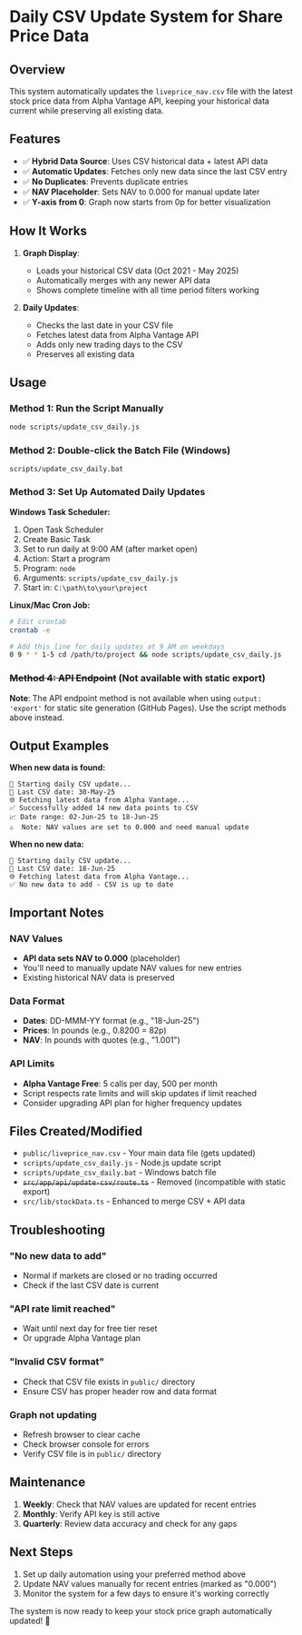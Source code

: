 # Daily CSV Update System for Share Price Data

## Overview

This system automatically updates the `liveprice_nav.csv` file with the latest stock price data from Alpha Vantage API, keeping your historical data current while preserving all existing data.

## Features

- ✅ **Hybrid Data Source**: Uses CSV historical data + latest API data
- ✅ **Automatic Updates**: Fetches only new data since the last CSV entry
- ✅ **No Duplicates**: Prevents duplicate entries
- ✅ **NAV Placeholder**: Sets NAV to 0.000 for manual update later
- ✅ **Y-axis from 0**: Graph now starts from 0p for better visualization

## How It Works

1. **Graph Display**: 
   - Loads your historical CSV data (Oct 2021 - May 2025)
   - Automatically merges with any newer API data
   - Shows complete timeline with all time period filters working

2. **Daily Updates**:
   - Checks the last date in your CSV file
   - Fetches latest data from Alpha Vantage API
   - Adds only new trading days to the CSV
   - Preserves all existing data

## Usage

### Method 1: Run the Script Manually

```bash
node scripts/update_csv_daily.js
```

### Method 2: Double-click the Batch File (Windows)

```
scripts/update_csv_daily.bat
```

### Method 3: Set Up Automated Daily Updates

**Windows Task Scheduler:**
1. Open Task Scheduler
2. Create Basic Task
3. Set to run daily at 9:00 AM (after market open)
4. Action: Start a program
5. Program: `node`
6. Arguments: `scripts/update_csv_daily.js`
7. Start in: `C:\path\to\your\project`

**Linux/Mac Cron Job:**
```bash
# Edit crontab
crontab -e

# Add this line for daily updates at 9 AM on weekdays
0 9 * * 1-5 cd /path/to/project && node scripts/update_csv_daily.js
```

### ~~Method 4: API Endpoint~~ (Not available with static export)

**Note**: The API endpoint method is not available when using `output: 'export'` for static site generation (GitHub Pages). Use the script methods above instead.

## Output Examples

**When new data is found:**
```
🔄 Starting daily CSV update...
📅 Last CSV date: 30-May-25
🌐 Fetching latest data from Alpha Vantage...
✅ Successfully added 14 new data points to CSV
📈 Date range: 02-Jun-25 to 18-Jun-25
⚠️  Note: NAV values are set to 0.000 and need manual update
```

**When no new data:**
```
🔄 Starting daily CSV update...
📅 Last CSV date: 18-Jun-25
🌐 Fetching latest data from Alpha Vantage...
✅ No new data to add - CSV is up to date
```

## Important Notes

### NAV Values
- **API data sets NAV to 0.000** (placeholder)
- You'll need to manually update NAV values for new entries
- Existing historical NAV data is preserved

### Data Format
- **Dates**: DD-MMM-YY format (e.g., "18-Jun-25")
- **Prices**: In pounds (e.g., 0.8200 = 82p)
- **NAV**: In pounds with quotes (e.g., "1.001")

### API Limits
- **Alpha Vantage Free**: 5 calls per day, 500 per month
- Script respects rate limits and will skip updates if limit reached
- Consider upgrading API plan for higher frequency updates

## Files Created/Modified

- `public/liveprice_nav.csv` - Your main data file (gets updated)
- `scripts/update_csv_daily.js` - Node.js update script
- `scripts/update_csv_daily.bat` - Windows batch file
- ~~`src/app/api/update-csv/route.ts`~~ - Removed (incompatible with static export)
- `src/lib/stockData.ts` - Enhanced to merge CSV + API data

## Troubleshooting

### "No new data to add"
- Normal if markets are closed or no trading occurred
- Check if the last CSV date is current

### "API rate limit reached"
- Wait until next day for free tier reset
- Or upgrade Alpha Vantage plan

### "Invalid CSV format"
- Check that CSV file exists in `public/` directory
- Ensure CSV has proper header row and data format

### Graph not updating
- Refresh browser to clear cache
- Check browser console for errors
- Verify CSV file is in `public/` directory

## Maintenance

1. **Weekly**: Check that NAV values are updated for recent entries
2. **Monthly**: Verify API key is still active
3. **Quarterly**: Review data accuracy and check for any gaps

## Next Steps

1. Set up daily automation using your preferred method above
2. Update NAV values manually for recent entries (marked as "0.000")
3. Monitor the system for a few days to ensure it's working correctly

The system is now ready to keep your stock price graph automatically updated! 🚀 